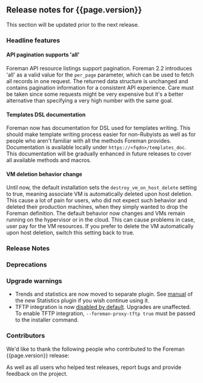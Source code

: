 ## Release notes for {{page.version}}

This section will be updated prior to the next release.

### Headline features

#### API pagination supports 'all'

Foreman API resource listings support pagination. Foreman 2.2 introduces 'all' as a valid value for the `per_page` parameter, which can be used to fetch all records in one request. The returned data structure is unchanged and contains pagination information for a consistent API experience. Care must be taken since some requests might be very expensive but it's a better alternative than specifying a very high number with the same goal.

#### Templates DSL documentation

Foreman now has documentation for DSL used for templates writing. This should
make template writing process easier for non-Rubyists as well as for people who
aren't familiar with all the methods Foreman provides. Documentation is available
locally under `https://<fqdn>/templates_doc`. This documentation will be gradually
enhanced in future releases to cover all available methods and macros.

#### VM deletion behavior change

Until now, the default installation sets the `destroy_vm_on_host_delete` setting to true, meaning associate VM is automatically deleted upon host deletion. This cause a lot of pain for users, who did not expect such behavior and deleted their production machines, when they simply wanted to drop the Foreman definition. The default behavior now changes and VMs remain running on the hypervisor or in the cloud. This can cause problems in case, user pay for the VM resources. If you prefer to delete the VM automatically upon host deletion, switch this setting back to true.

### Release Notes

### Deprecations

### Upgrade warnings

* Trends and statistics are now moved to separate plugin. See [manual](/plugins/foreman_statistics) of the new Statistics plugin if you wish continue using it.
* TFTP integration is now [disabled by default](https://community.theforeman.org/t/disable-foreman-proxy-tftp-support-by-default/18892). Upgrades are unaffected. To enable TFTP integration, `--foreman-proxy-tftp true` must be passed to the installer command.

### Contributors

We'd like to thank the following people who contributed to the Foreman {{page.version}} release:

<!-- update scripts/committers.rb with the correct versions and dates and fill this in -->

As well as all users who helped test releases, report bugs and provide feedback on the project.
